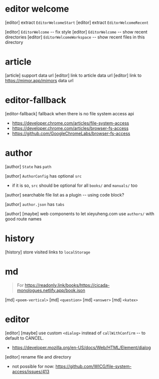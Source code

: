 # editor welcome

[editor] extract `EditorWelcomeStart`
[editor] extract `EditorWelcomeRecent`

[editor] `EditorWelcome` -- fix style
[editor] `EditorWelcome` -- show recent directories
[editor] `EditorWelcomeWorkspace` -- show recent files in this directory

# article

[article] support data url
[editor] link to article data url
[editor] link to https://mimor.app/mimors data url

# editor-fallback

[editor-fallback] fallback when there is no file system access api

- https://developer.chrome.com/articles/file-system-access
- https://developer.chrome.com/articles/browser-fs-access
- https://github.com/GoogleChromeLabs/browser-fs-access

# author

[author] `State` has `path`

[author] `AuthorConfig` has optional `src`

- if it is so, `src` should be optional for all `books/` and `manuals/` too

[author] searchable file list as a plugin -- using code block?

[author] `author.json` has `tabs`

[author] [maybe] web components to let xieyuheng.com use `authors/` with good route names

# history

[history] store visited links to `localStorage`

# md

> For https://readonly.link/books/https://cicada-monologues.netlify.app/book.json

[md] `<poem-vertical>`
[md] `<question>`
[md] `<answer>`
[md] `<katex>`

# editor

[editor] [maybe] use custom `<dialog>` instead of `callWithConfirm` -- to default to CANCEL.

- https://developer.mozilla.org/en-US/docs/Web/HTML/Element/dialog

[editor] rename file and directory

- not possible for now: https://github.com/WICG/file-system-access/issues/413
